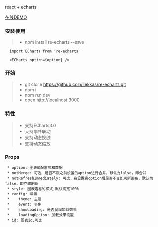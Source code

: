 react + echarts

[在线DEMO](http://liekkas.github.io/re-echarts)

### 安装使用
>* npm install re-echarts --save
```
  import ECharts from 're-echarts'

  <ECharts option={option} />
```
### 开始
>* git clone https://github.com/liekkas/re-echarts.git
>* npm i
>* npm run dev
>* open http://localhost:3000

### 特性
>* 支持ECharts3.0
>* 支持事件联动
>* 支持动态换肤
>* 支持动态缩放

### Props
```
 * option: 图表的配置项和数据
 * notMerge: 可选，是否不跟之前设置的option进行合并，默认为false，即合并
 * notRefreshImmediately: 可选，在设置完option后是否不立即刷新画布，默认为false，即立即刷新
 * style: 图表容器的样式,默认高宽100%
 * config: 设置
 *    theme: 主题
 *    event: 事件
 *    showLoading: 是否呈现加载效果
 *    loadingOption: 加载效果设置
 * id: 图表id,可选

```
